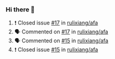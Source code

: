 ### Hi there 👋

 <!-- ![Lixiang's github stats](https://github-readme-stats.vercel.app/api?username=rulixiang&show_icons=true)  ![](https://github-readme-stats.vercel.app/api/top-langs/?username=rulixiang&layout=compact&theme=buefy&hide_border=true)  -->

<!--START_SECTION:activity-->
1. ❗️ Closed issue [#17](https://github.com/rulixiang/afa/issues/17) in [rulixiang/afa](https://github.com/rulixiang/afa)
2. 🗣 Commented on [#17](https://github.com/rulixiang/afa/issues/17) in [rulixiang/afa](https://github.com/rulixiang/afa)
3. 🗣 Commented on [#15](https://github.com/rulixiang/afa/issues/15) in [rulixiang/afa](https://github.com/rulixiang/afa)
4. ❗️ Closed issue [#15](https://github.com/rulixiang/afa/issues/15) in [rulixiang/afa](https://github.com/rulixiang/afa)
<!--END_SECTION:activity-->











